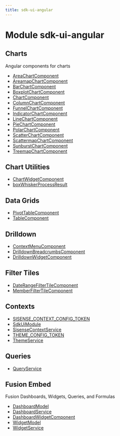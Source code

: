 ```yaml
---
title: sdk-ui-angular
---
```


# Module sdk-ui-angular

## Charts

Angular components for charts

- [AreaChartComponent](charts/class.AreaChartComponent.md)
- [AreamapChartComponent](charts/class.AreamapChartComponent.md)
- [BarChartComponent](charts/class.BarChartComponent.md)
- [BoxplotChartComponent](charts/class.BoxplotChartComponent.md)
- [ChartComponent](charts/class.ChartComponent.md)
- [ColumnChartComponent](charts/class.ColumnChartComponent.md)
- [FunnelChartComponent](charts/class.FunnelChartComponent.md)
- [IndicatorChartComponent](charts/class.IndicatorChartComponent.md)
- [LineChartComponent](charts/class.LineChartComponent.md)
- [PieChartComponent](charts/class.PieChartComponent.md)
- [PolarChartComponent](charts/class.PolarChartComponent.md)
- [ScatterChartComponent](charts/class.ScatterChartComponent.md)
- [ScattermapChartComponent](charts/class.ScattermapChartComponent.md)
- [SunburstChartComponent](charts/class.SunburstChartComponent.md)
- [TreemapChartComponent](charts/class.TreemapChartComponent.md)

## Chart Utilities

- [ChartWidgetComponent](chart-utilities/class.ChartWidgetComponent.md)
- [boxWhiskerProcessResult](chart-utilities/function.boxWhiskerProcessResult.md)

## Data Grids

- [PivotTableComponent](data-grids/class.PivotTableComponent.md) <Badge type="beta" text="Beta" />
- [TableComponent](data-grids/class.TableComponent.md)

## Drilldown

- [ContextMenuComponent](drilldown/class.ContextMenuComponent.md)
- [DrilldownBreadcrumbsComponent](drilldown/class.DrilldownBreadcrumbsComponent.md)
- [DrilldownWidgetComponent](drilldown/class.DrilldownWidgetComponent.md)

## Filter Tiles

- [DateRangeFilterTileComponent](filter-tiles/class.DateRangeFilterTileComponent.md)
- [MemberFilterTileComponent](filter-tiles/class.MemberFilterTileComponent.md)

## Contexts

- [SISENSE\_CONTEXT\_CONFIG\_TOKEN](contexts/variable.SISENSE_CONTEXT_CONFIG_TOKEN.md)
- [SdkUiModule](contexts/class.SdkUiModule.md)
- [SisenseContextService](contexts/class.SisenseContextService.md)
- [THEME\_CONFIG\_TOKEN](contexts/variable.THEME_CONFIG_TOKEN.md)
- [ThemeService](contexts/class.ThemeService.md)

## Queries

- [QueryService](queries/class.QueryService.md)

## Fusion Embed

Fusion Dashboards, Widgets, Queries, and Formulas

- [DashboardModel](fusion-embed/class.DashboardModel.md) <Badge type="fusionEmbed" text="Fusion Embed" />
- [DashboardService](fusion-embed/class.DashboardService.md) <Badge type="fusionEmbed" text="Fusion Embed" />
- [DashboardWidgetComponent](fusion-embed/class.DashboardWidgetComponent.md) <Badge type="fusionEmbed" text="Fusion Embed" />
- [WidgetModel](fusion-embed/class.WidgetModel.md) <Badge type="fusionEmbed" text="Fusion Embed" />
- [WidgetService](fusion-embed/class.WidgetService.md) <Badge type="fusionEmbed" text="Fusion Embed" />
